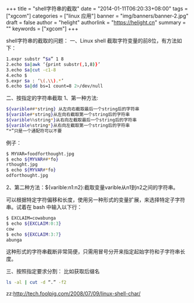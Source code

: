 +++
title = "shell字符串的截取"
date = "2014-01-11T06:20:33+08:00"
tags = ["xgcom"]
categories = ["linux 应用"]
banner = "img/banners/banner-2.jpg"
draft = false
author = "helight"
authorlink = "https://helight.cn"
summary = ""
keywords = ["xgcom"]
+++

shell字符串的截取的问题：
一、Linux shell 截取字符变量的前8位，有方法如下：
```sh
1.expr substr “$a” 1 8
2.echo $a|awk ‘{print substr(,1,8)}’
3.echo $a|cut -c1-8
4.echo $
5.expr $a : ‘\(.\\).*’
6.echo $a|dd bs=1 count=8 2>/dev/null
```
<!--more-->
二、按指定的字符串截取
1、第一种方法:
```sh
${varible##*string} 从左向右截取最后一个string后的字符串
${varible#*string}从左向右截取第一个string后的字符串
${varible%%string*}从右向左截取最后一个string后的字符串
${varible%string*}从右向左截取第一个string后的字符串
“*”只是一个通配符可以不要
```
例子：
```sh
$ MYVAR=foodforthought.jpg
$ echo ${MYVAR##*fo}
rthought.jpg
$ echo ${MYVAR#*fo}
odforthought.jpg
```
2、第二种方法：${varible:n1:n2}:截取变量varible从n1到n2之间的字符串。

可以根据特定字符偏移和长度，使用另一种形式的变量扩展，来选择特定子字符串。试着在 bash 中输入以下行：
```sh
$ EXCLAIM=cowabunga
$ echo ${EXCLAIM:0:3}
cow
$ echo ${EXCLAIM:3:7}
abunga
```
这种形式的字符串截断非常简便，只需用冒号分开来指定起始字符和子字符串长度。

三、按照指定要求分割：
比如获取后缀名
```sh
ls -al | cut -d “.” -f2
```
zz:http://tech.foolpig.com/2008/07/09/linux-shell-char/